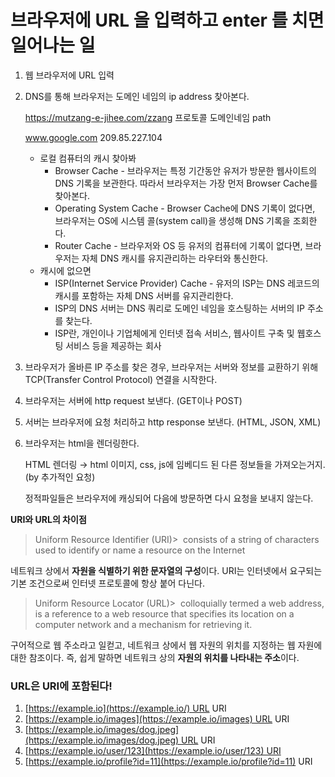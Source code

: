 # 브라우저에 URL 을 입력하고 enter 를 치면 일어나는 일

1. 웹 브라우저에 URL 입력
2. DNS를 통해 브라우저는 도메인 네임의 ip address 찾아본다.
    
    https://mutzang-e-jihee.com/zzang
    프로토콜     도메인네임       path
    
    www.google.com
    209.85.227.104
    
    - 로컬 컴퓨터의 캐시 찾아봐
        - Browser Cache - 
        브라우저는 특정 기간동안 유저가 방문한 웹사이트의 DNS 기록을 보관한다. 따라서 브라우저는 가장 먼저 Browser Cache를 찾아본다.
        - Operating System Cache - 
        Browser Cache에 DNS 기록이 없다면, 브라우저는 OS에 시스템 콜(system call)을 생성해 DNS 기록을 조회한다.
        - Router Cache - 
        브라우저와 OS 등 유저의 컴퓨터에 기록이 없다면, 브라우저는 자체 DNS 캐시를 유지관리하는 라우터와 통신한다.
    - 캐시에 없으면
        - ISP(Internet Service Provider) Cache - 
        유저의 ISP는 DNS 레코드의 캐시를 포함하는 자체 DNS 서버를 유지관리한다.
        - ISP의 DNS 서버는 DNS 쿼리로 도메인 네임을 호스팅하는 서버의 IP 주소를 찾는다.
        - ISP란, 개인이나 기업체에게 인터넷 접속 서비스, 웹사이트 구축 및 웹호스팅 서비스 등을 제공하는 회사
3. 브라우저가 올바른 IP 주소를 찾은 경우, 브라우저는 서버와 정보를 교환하기 위해 TCP(Transfer Control Protocol) 연결을 시작한다.
4. 브라우저는 서버에 http request 보낸다. (GET이나 POST)
5. 서버는 브라우저에 요청 처리하고 http response 보낸다. (HTML, JSON, XML)
6. 브라우저는 html을 렌더링한다.
    
    HTML 렌더링 → html 이미지, css, js에 임베디드 된 다른 정보들을 가져오는거지.(by 추가적인 요청) 
    
    정적파일들은 브라우저에 캐싱되어 다음에 방문하면 다시 요청을 보내지 않는다.
    

**URI와 URL의 차이점**

> Uniform Resource Identifier (URI)>  consists of a string of characters used to identify or name a resource on the Internet
> 

네트워크 상에서 **자원을 식별하기 위한 문자열의 구성**이다. URI는 인터넷에서 요구되는 기본 조건으로써 인터넷 프로토콜에 항상 붙어 다닌다.

> Uniform Resource Locator (URL)>  colloquially termed a web address, is a reference to a web resource that specifies its location on a computer network and a mechanism for retrieving it.
> 

구어적으로 웹 주소라고 일컫고, 네트워크 상에서 웹 자원의 위치를 지정하는 웹 자원에 대한 참조이다. 즉, 쉽게 말하면 네트워크 상의 **자원의 위치를 나타내는 주소**이다.

### URL은 URI에 포함된다!

1. [https://example.io](https://example.io/) URL URI
2. [https://example.io/images](https://example.io/images) URL URI
3. [https://example.io/images/dog.jpeg](https://example.io/images/dog.jpeg) URL URI
4. [https://example.io/user/123](https://example.io/user/123) URI
5. [https://example.io/profile?id=11](https://example.io/profile?id=11) URI

